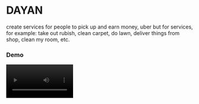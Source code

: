 # DAYAN
create services for people to pick up and earn money, uber but for services, for example: take out rubish, clean carpet, do lawn, deliver things from shop, clean my room, etc.

### Demo
<video src='https://github.com/vko-online/dayan/raw/main/assets/demo.mov' width=180/>

### Prerequisites
- docker
- node/npm
- some brain cells

### Uses npm monorepo, start from
- npm install # installs server/mobile/web dependencies

### Server - in order
- npm run up # runs docker containers
- npm run generate # generates prisma schema
- npm run push # pushes changes to database
- npm run start
- npm run studio # separate terminal, optional database viewer using apollo studio


### Mobile - in order
- npm run generate # pulls db schema and generates graphql models/hooks
- npm run start # or npm run ios/android
